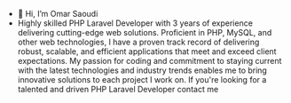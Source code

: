 - 👋 Hi, I’m Omar Saoudi
- Highly skilled PHP Laravel Developer with 3 years of experience delivering cutting-edge web solutions.
  Proficient in PHP, MySQL, and other web technologies,
  I have a proven track record of delivering robust, scalable, and efficient applications that meet and exceed client expectations.
  My passion for coding and commitment to staying current with the latest technologies and industry trends enables me to bring innovative solutions to each project I work on.
  If you're looking for a talented and driven PHP Laravel Developer contact me

